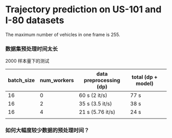 # Trajectory prediction on US-101 and I-80 datasets

The maximum number of vehicles in one frame is 255.

### 数据集预处理时间太长
2000 样本量下的测试

| batch_size | num_workers | data preprocessing (dp) | total (dp + model) |      |
| ---------- | ----------- | ----------------------- | ------------------ | ---- |
| 16         | 0           | 60 s (2 it/s)           | 77 s               |      |
| 16         | 2           | 35 s (3.5 it/s)         | 38 s               |      |
| 16         | 4           | 21 s (5.76 it/s)        | 24 s               |      |
|            |             |                         |                    |      |

### 如何大幅度较少数据的预处理时间？


